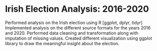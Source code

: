 # Irish Election Analysis: 2016-2020
Performed analysis on the Irish election using R [ggplot, dplyr, tidyr]
Implemented analysis on the different source formats for the years 2016 and 2020. 
Performed data cleaning and transformation along with imputation of missing values. 
Created different visualization using ggplot library to draw the meaningful insight about the election.
